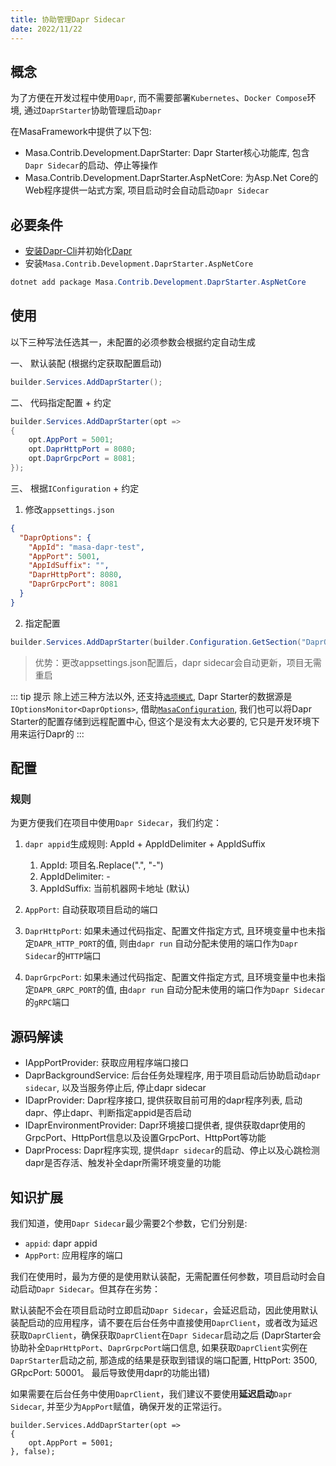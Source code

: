 ```yaml
---
title: 协助管理Dapr Sidecar
date: 2022/11/22
---
```


## 概念

为了方便在开发过程中使用`Dapr`, 而不需要部署`Kubernetes`、`Docker Compose`环境, 通过`DaprStarter`协助管理启动`Dapr`

在MasaFramework中提供了以下包:

* Masa.Contrib.Development.DaprStarter: Dapr Starter核心功能库, 包含`Dapr Sidecar`的启动、停止等操作
* Masa.Contrib.Development.DaprStarter.AspNetCore: 为Asp.Net Core的Web程序提供一站式方案, 项目启动时会自动启动`Dapr Sidecar`

## 必要条件

* [安装Dapr-Cli](https://docs.dapr.io/zh-hans/getting-started/install-dapr-cli/)并初始化[Dapr](https://docs.dapr.io/zh-hans/getting-started/install-dapr-selfhost/)
* 安装`Masa.Contrib.Development.DaprStarter.AspNetCore`

``` C#
dotnet add package Masa.Contrib.Development.DaprStarter.AspNetCore
```

## 使用

以下三种写法任选其一，未配置的必须参数会根据约定自动生成

一、 默认装配 (根据约定获取配置启动)

``` C#
builder.Services.AddDaprStarter();
```

二、 代码指定配置 + 约定

``` C#
builder.Services.AddDaprStarter(opt =>
{
    opt.AppPort = 5001;
    opt.DaprHttpPort = 8080;
    opt.DaprGrpcPort = 8081;
});
```

三、 根据`IConfiguration` + 约定

1. 修改`appsettings.json`

``` appsettings.json
{
  "DaprOptions": {
    "AppId": "masa-dapr-test",
    "AppPort": 5001,
    "AppIdSuffix": "",
    "DaprHttpPort": 8080,
    "DaprGrpcPort": 8081
  }
}
```

2. 指定配置

``` C#
builder.Services.AddDaprStarter(builder.Configuration.GetSection("DaprOptions"));
```

> 优势：更改appsettings.json配置后，dapr sidecar会自动更新，项目无需重启

::: tip 提示
除上述三种方法以外, 还支持[`选项模式`](https://learn.microsoft.com/zh-cn/dotnet/core/extensions/options), Dapr Starter的数据源是`IOptionsMonitor<DaprOptions>`, 借助[`MasaConfiguration`](/framework/building-blocks/configuration), 我们也可以将Dapr Starter的配置存储到远程配置中心, 但这个是没有太大必要的, 它只是开发环境下用来运行Dapr的
:::

## 配置

### 规则

为更方便我们在项目中使用`Dapr Sidecar`，我们约定：

1. `dapr appid`生成规则: AppId + AppIdDelimiter + AppIdSuffix
   1. AppId: 项目名.Replace(".", "-")
   2. AppIdDelimiter: -
   3. AppIdSuffix: 当前机器网卡地址 (默认)

2. `AppPort`: 自动获取项目启动的端口
3. `DaprHttpPort`: 如果未通过代码指定、配置文件指定方式, 且环境变量中也未指定`DAPR_HTTP_PORT`的值, 则由`dapr run` 自动分配未使用的端口作为`Dapr Sidecar`的`HTTP`端口
4. `DaprGrpcPort`: 如果未通过代码指定、配置文件指定方式, 且环境变量中也未指定`DAPR_GRPC_PORT`的值, 由`dapr run` 自动分配未使用的端口作为`Dapr Sidecar`的`gRPC`端口

## 源码解读

* IAppPortProvider: 获取应用程序端口接口
* DaprBackgroundService: 后台任务处理程序, 用于项目启动后协助启动`dapr sidecar`, 以及当服务停止后, 停止dapr sidecar
* IDaprProvider: Dapr程序接口, 提供获取目前可用的dapr程序列表, 启动dapr、停止dapr、判断指定appid是否启动
* IDaprEnvironmentProvider: Dapr环境接口提供者, 提供获取dapr使用的GrpcPort、HttpPort信息以及设置GrpcPort、HttpPort等功能
* DaprProcess: Dapr程序实现, 提供`dapr sidecar`的启动、停止以及心跳检测dapr是否存活、触发补全dapr所需环境变量的功能

## 知识扩展

我们知道，使用`Dapr Sidecar`最少需要2个参数，它们分别是:

* `appid`: dapr appid
* `AppPort`: 应用程序的端口

我们在使用时，最为方便的是使用默认装配，无需配置任何参数，项目启动时会自动启动`Dapr Sidecar`。但其存在劣势：

默认装配不会在项目启动时立即启动`Dapr Sidecar`，会延迟启动，因此使用默认装配启动的应用程序，请不要在后台任务中直接使用`DaprClient`，或者改为延迟获取`DaprClient`，确保获取`DaprClient`在`Dapr Sidecar`启动之后 (DaprStarter会协助补全`DaprHttpPort`、`DaprGrpcPort`端口信息, 如果获取`DaprClient`实例在`DaprStarter`启动之前, 那造成的结果是获取到错误的端口配置, HttpPort: 3500, GRpcPort: 50001。 最后导致使用dapr的功能出错)

如果需要在后台任务中使用`DaprClient`，我们建议不要使用**延迟启动**`Dapr Sidecar`, 并至少为`AppPort`赋值，确保开发的正常运行。

```
builder.Services.AddDaprStarter(opt =>
{
    opt.AppPort = 5001;
}, false);
```